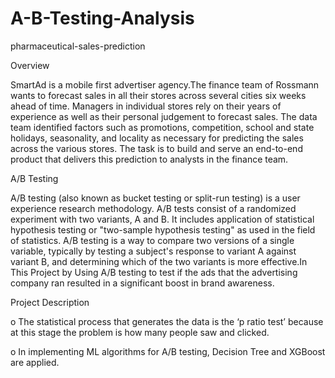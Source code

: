 # A-B-Testing-Analysis

pharmaceutical-sales-prediction

Overview

SmartAd is a mobile first advertiser agency.The finance team of Rossmann wants to forecast sales in all their 
stores across several cities six weeks ahead of time. Managers in individual stores rely on their years of 
experience as well as their personal judgement to forecast sales. The data team identified factors such as 
promotions, competition, school and state holidays, seasonality, and locality as necessary for predicting 
the sales across the various stores. The task is to build and serve an end-to-end product that delivers 
this prediction to analysts in the finance team.

A/B Testing 

A/B testing (also known as bucket testing or split-run testing) is a user experience research methodology. A/B tests consist of 
a randomized experiment with two variants, A and B. It includes application of statistical hypothesis testing or "two-sample 
hypothesis testing" as used in the field of statistics. A/B testing is a way to compare two versions of a single variable, 
typically by testing a subject's response to variant A against variant B, and determining which of the two variants is 
more effective.In This Project by Using A/B testing to test if the ads that the advertising company ran resulted
in a significant boost in brand awareness.

Project Description

o	The statistical process that generates the data is the ‘p ratio test’ because at this stage 
the problem is how many people saw and clicked.

o	In implementing ML algorithms for A/B testing, Decision Tree and XGBoost are applied.
